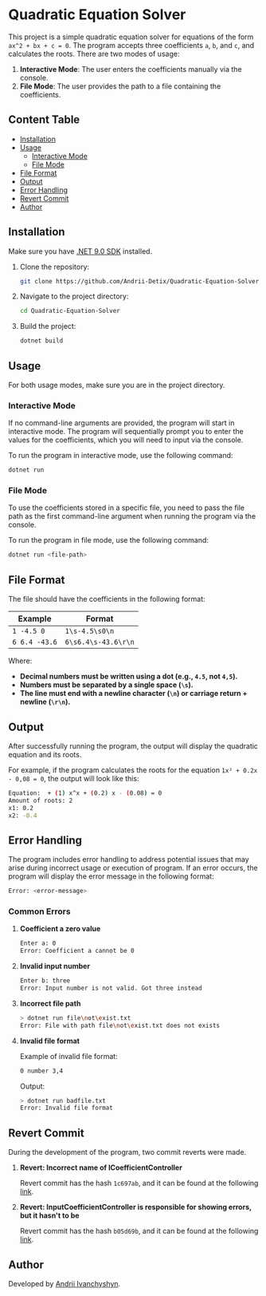 # Quadratic Equation Solver

This project is a simple quadratic equation solver for equations of the form `ax^2 + bx + c = 0`. The program accepts three coefficients `a`, `b`, and `c`, and calculates the roots. There are two modes of usage:

1. **Interactive Mode**: The user enters the coefficients manually via the console.
2. **File Mode**: The user provides the path to a file containing the coefficients.

## Content Table
- [Installation](#installation)
- [Usage](#usage)
  - [Interactive Mode](#interactive-mode)
  - [File Mode](#file-mode)
- [File Format](#file-format)
- [Output](#output)
- [Error Handling](#error-handling)
- [Revert Commit](#revert-commit)
- [Author](#author)

<span id="installation"></span>
## Installation

Make sure you have [.NET 9.0 SDK](https://dotnet.microsoft.com/en-us/download/dotnet/9.0) installed.

1. Clone the repository:
    ```bash
    git clone https://github.com/Andrii-Detix/Quadratic-Equation-Solver.git
    ```

2. Navigate to the project directory:
    ```bash
    cd Quadratic-Equation-Solver
    ```

3. Build the project:
    ```bash
    dotnet build
    ```

<span id="usage"></span>
## Usage

For both usage modes, make sure you are in the project directory. 

<span id="interactive-mode"></span>
### Interactive Mode

If no command-line arguments are provided, the program will start in interactive mode. The program will sequentially prompt you to enter the values for the coefficients, which you will need to input via the console.

To run the program in interactive mode, use the following command:

```bash
dotnet run
```

<span id="file-mode"></span>
### File Mode

To use the coefficients stored in a specific file, you need to pass the file path as the first command-line argument when running the program via the console.

To run the program in file mode, use the following command:

```bash
dotnet run <file-path>
```

<span id="file-format"></span>
## File Format

The file should have the coefficients in the following format:

| Example            | Format          |
|--------------------|-----------------|
| `1 -4.5 0`         | `1\s-4.5\s0\n`   |
| `6 6.4 -43.6`      | `6\s6.4\s-43.6\r\n` |

Where:
- **Decimal numbers must be written using a dot (e.g., `4.5`, not `4,5`).**
- **Numbers must be separated by a single space (`\s`).**
- **The line must end with a newline character (`\n`) or carriage return + newline (`\r\n`).**

<span id="output"></span>
## Output

After successfully running the program, the output will display the quadratic equation and its roots.

For example, if the program calculates the roots for the equation `1x² + 0.2x - 0,08 = 0`, the output will look like this:

```bash
Equation:  + (1) x^x + (0.2) x - (0.08) = 0
Amount of roots: 2
x1: 0.2
x2: -0.4
```

<span id="error-handling"></span>
## Error Handling

The program includes error handling to address potential issues that may arise during incorrect usage or execution of program. If an error occurs, the program will display the error message in the following format:

```bash
Error: <error-message>
```

### Common Errors

1. **Coefficient a zero value**
   ```bash
   Enter a: 0
   Error: Coefficient a cannot be 0
   ```
   
2. **Invalid input number**
   ```bash
   Enter b: three
   Error: Input number is not valid. Got three instead
   ```
   
3. **Incorrect file path**
   ```bash
   > dotnet run file\not\exist.txt
   Error: File with path file\not\exist.txt does not exists
   ```

4. **Invalid file format**

   Example of invalid file format:
   ```bash
   0 number 3,4
   ```

   Output:
   ```bash
   > dotnet run badfile.txt
   Error: Invalid file format
   ```

<span id="revert-commit"></span>
## Revert Commit

During the development of the program, two commit reverts were made.

1. **Revert: Incorrect name of ICoefficientController**

   Revert commit has the hash `1c697ab`, and it can be found at the following [link](https://github.com/Andrii-Detix/Quadratic-Equation-Solver/commit/1c697abe1ae5ae84ca3482e1bd039bb27ffd0f96).

2. **Revert: InputCoefficientController is responsible for showing errors, but it hasn't to be**

   Revert commit has the hash `b05d69b`, and it can be found at the following [link](https://github.com/Andrii-Detix/Quadratic-Equation-Solver/commit/b05d69b07168ce70e9c5a6ca5fa47ff123d7a990#diff-b84185364dc5c3b4eb856b13c860a7b7acf503acde392453cd08531782080095).

<span id="author"></span>
## Author

Developed by [Andrii Ivanchyshyn](https://github.com/Andrii-Detix/Sliding_Puzzle_Project/commits?author=Andrii-Detix).
